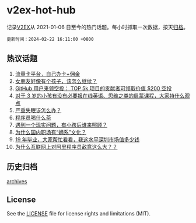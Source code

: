 # v2ex-hot-hub

 记录[V2EX](https://www.v2ex.com/)从 2021-01-06 日至今的热门话题。每小时抓取一次数据，按天[归档](archives)。

`更新时间：2024-02-22 16:11:00 +0800`

## 热议话题

1. [流量卡平台，自己办卡+佣金](https://www.v2ex.com/t/1017424)
1. [女朋友好像有个孩子，该怎么继续？](https://www.v2ex.com/t/1017392)
1. [GitHub 用户来领空投： TOP 5k 项目的贡献者可领取价值 $200 空投](https://www.v2ex.com/t/1017287)
1. [对于 3 岁的小孩有没有必要报在线英语、思维之类的启蒙课程，大家持什么观点](https://www.v2ex.com/t/1017298)
1. [严重失眠该怎么办？](https://www.v2ex.com/t/1017427)
1. [程序员喝什么茶](https://www.v2ex.com/t/1017462)
1. [遇到一个现实问题，有小孩后谁来照顾？](https://www.v2ex.com/t/1017442)
1. [为什么国内职场有“嫡系”文化？](https://www.v2ex.com/t/1017402)
1. [19 年毕业，大家帮忙看看，我这水平深圳市场值多少钱](https://www.v2ex.com/t/1017458)
1. [为什么互联网上对阿里程序员敌意这么大？？](https://www.v2ex.com/t/1017249)

## 历史归档

[archives](archives)

## License

See the [LICENSE](LICENSE) file for license rights and limitations (MIT).
